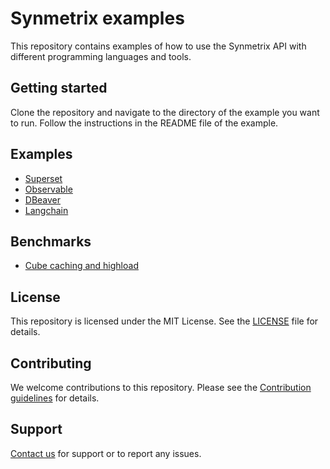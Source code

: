 # Synmetrix examples

This repository contains examples of how to use the Synmetrix API with different programming languages and tools.

## Getting started

Clone the repository and navigate to the directory of the example you want to run. Follow the instructions in the README file of the example.

## Examples

- [Superset](superset/README.md)
- [Observable](observable/README.md)
- [DBeaver](dbeaver/README.md)
- [Langchain](langchain/README.md)

## Benchmarks

- [Cube caching and highload](benchmarks/README.md)

## License

This repository is licensed under the MIT License. See the [LICENSE](LICENSE) file for details.

## Contributing

We welcome contributions to this repository. Please see the [Contribution guidelines](https://docs.synmetrix.org/docs/development/contributing) for details.

## Support

[Contact us](https://docs.synmetrix.org/docs/links-and-contacts/support-updates) for support or to report any issues.